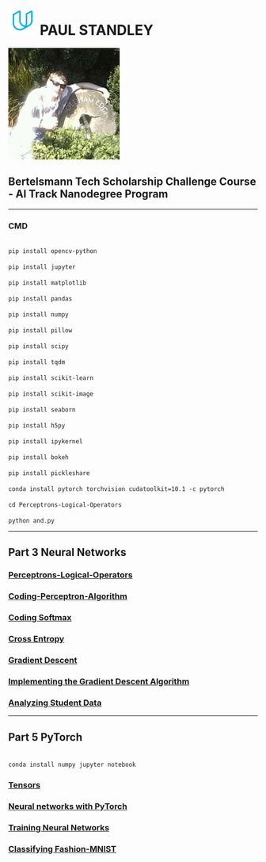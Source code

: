 # ![udacity](img/udacious.png) **PAUL STANDLEY**

![profile](img/profile.png)

## Bertelsmann Tech Scholarship Challenge Course - AI Track Nanodegree Program

---

### CMD

```CMD

pip install opencv-python

pip install jupyter

pip install matplotlib

pip install pandas

pip install numpy

pip install pillow

pip install scipy

pip install tqdm

pip install scikit-learn

pip install scikit-image

pip install seaborn

pip install h5py

pip install ipykernel

pip install bokeh

pip install pickleshare

conda install pytorch torchvision cudatoolkit=10.1 -c pytorch

cd Perceptrons-Logical-Operators

python and.py

```

---

## Part 3 Neural Networks

### [Perceptrons-Logical-Operators](md/plo.md)

### [Coding-Perceptron-Algorithm](md/cpa.md)

### [Coding Softmax](md/cs.md)

### [Cross Entropy](md/ce.md)

### [Gradient Descent](md/gd.md)

### [Implementing the Gradient Descent Algorithm](md/igda.md)

### [Analyzing Student Data](md/asd.md)

---

## Part 5 PyTorch

```BASH

conda install numpy jupyter notebook

```

### [Tensors](md/tensors.md)

### [Neural networks with PyTorch](md/nnwpt.md)

### [Training Neural Networks](md/tnn.md)

### [Classifying Fashion-MNIST](md/cfm.md)
